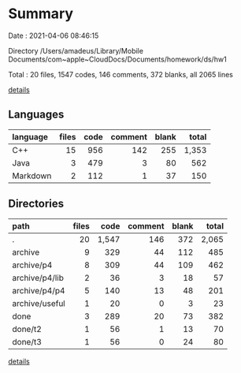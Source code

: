 # Summary

Date : 2021-04-06 08:46:15

Directory /Users/amadeus/Library/Mobile Documents/com~apple~CloudDocs/Documents/homework/ds/hw1

Total : 20 files,  1547 codes, 146 comments, 372 blanks, all 2065 lines

[details](details.md)

## Languages
| language | files | code | comment | blank | total |
| :--- | ---: | ---: | ---: | ---: | ---: |
| C++ | 15 | 956 | 142 | 255 | 1,353 |
| Java | 3 | 479 | 3 | 80 | 562 |
| Markdown | 2 | 112 | 1 | 37 | 150 |

## Directories
| path | files | code | comment | blank | total |
| :--- | ---: | ---: | ---: | ---: | ---: |
| . | 20 | 1,547 | 146 | 372 | 2,065 |
| archive | 9 | 329 | 44 | 112 | 485 |
| archive/p4 | 8 | 309 | 44 | 109 | 462 |
| archive/p4/lib | 2 | 36 | 3 | 18 | 57 |
| archive/p4/p4 | 5 | 140 | 13 | 48 | 201 |
| archive/useful | 1 | 20 | 0 | 3 | 23 |
| done | 3 | 289 | 20 | 73 | 382 |
| done/t2 | 1 | 56 | 1 | 13 | 70 |
| done/t3 | 1 | 56 | 0 | 24 | 80 |

[details](details.md)